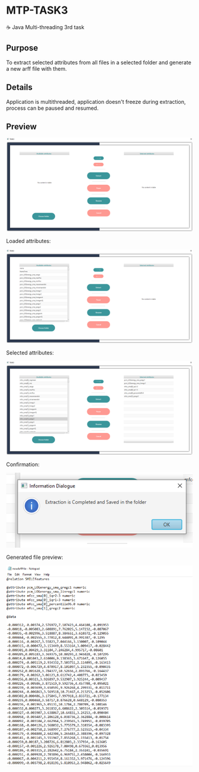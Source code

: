 # MTP-TASK3
☕ Java Multi-threading 3rd task

## Purpose
To extract selected attributes from all files in a selected folder and generate a new arff file with them.

## Details
Application is multithreaded, application doesn't freeze during extraction, process can be paused and resumed.

## Preview
<img src="/img/start_view.png" alt="init view" width="600"/>

Loaded attributes:

<img src="/img/loaded_attr.png" alt="loaded attributes" width="600"/>

Selected attributes:

<img src="/img/select_attr.png" alt="selected attributes" width="600"/>

Confirmation:

<img src="/img/confirm.png" alt="confirmation window" width="600"/>

Generated file preview:

<img src="/img/generated.png" alt="generated file" width="600"/>
